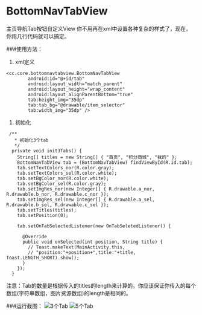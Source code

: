 # BottomNavTabView
主页导航Tab按钮自定义View
你不用再在xml中设置各种复杂的样式了，现在，你用几行代码就可以搞定。

###使用方法：
1. xml定义


```
<cc.core.bottomnavtabview.BottomNavTabView
        android:id="@+id/tab"
        android:layout_width="match_parent"
        android:layout_height="wrap_content"
        android:layout_alignParentBottom="true"
        tab:height_img="35dp"
        tab:tab_bg="@drawable/item_selector"
        tab:width_img="35dp" />
```


1. 初始化
```
 /**
   * 初始化3个tab
   */
  private void init3Tabs() {
    String[] titles = new String[] { "首页", "积分商城", "我的" };
    BottomNavTabView tab = (BottomNavTabView) findViewById(R.id.tab);
    tab.setTextColors_nor(R.color.gray);
    tab.setTextColors_sel(R.color.white);
    tab.setBgColor_nor(R.color.white);
    tab.setBgColor_sel(R.color.gray);
    tab.setImgRes_nor(new Integer[] { R.drawable.a_nor, R.drawable.b_nor, R.drawable.c_nor });
    tab.setImgRes_sel(new Integer[] { R.drawable.a_sel, R.drawable.b_sel, R.drawable.c_sel });
    tab.setTitles(titles);
    tab.setPosition(0);

    tab.setOnTabSelectedListener(new OnTabSeletedListener() {

      @Override
      public void onSelected(int position, String title) {
        // Toast.makeText(MainActivity.this,
        // "position:"+position+",title:"+title, Toast.LENGTH_SHORT).show();
      }
    });
  }
```

注意：Tab的数量是根据传入的titles的length来计算的。你应该保证你传入的每个数组(字符串数组，图片资源数组)的length是相同的。

###运行截图：
![3个Tab](http://git.oschina.net/uploads/images/2015/0629/175052_ea4c3eba_134008.png "3个Tab") ![5个Tab](http://git.oschina.net/uploads/images/2015/0629/175133_4b93759e_134008.png "5个Tab")
